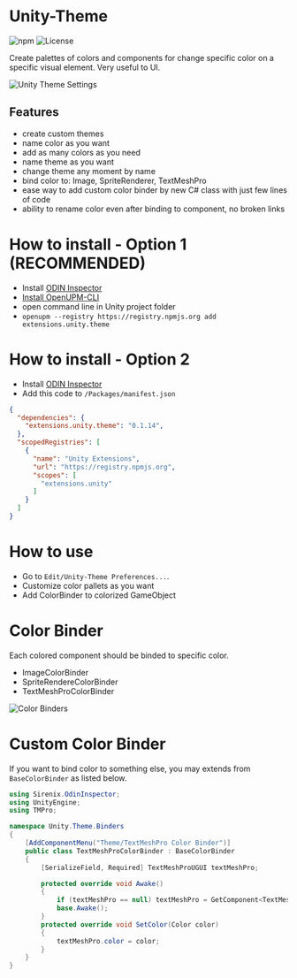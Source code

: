 # Unity-Theme
![npm](https://img.shields.io/npm/v/extensions.unity.theme) ![License](https://img.shields.io/github/license/IvanMurzak/Unity-Theme)

Create palettes of colors and components for change specific color on a specific visual element. Very useful to UI.

![Unity Theme Settings](https://imgur.com/FKVF2H9.gif)

## Features

- create custom themes
- name color as you want
- add as many colors as you need
- name theme as you want
- change theme any moment by name
- bind color to: Image, SpriteRenderer, TextMeshPro
- ease way to add custom color binder by new C# class with just few lines of code
- ability to rename color even after binding to component, no broken links

# How to install - Option 1 (RECOMMENDED)
- Install [ODIN Inspector](https://odininspector.com/)
- [Install OpenUPM-CLI](https://github.com/openupm/openupm-cli#installation)
- open command line in Unity project folder
- `openupm --registry https://registry.npmjs.org add extensions.unity.theme`

# How to install - Option 2
- Install [ODIN Inspector](https://odininspector.com/)
- Add this code to <code>/Packages/manifest.json</code>
```json
{
  "dependencies": {
    "extensions.unity.theme": "0.1.14",
  },
  "scopedRegistries": [
    {
      "name": "Unity Extensions",
      "url": "https://registry.npmjs.org",
      "scopes": [
        "extensions.unity"
      ]
    }
  ]
}
```

# How to use 

- Go to `Edit/Unity-Theme Preferences...`.
- Customize color pallets as you want
- Add ColorBinder to colorized GameObject

# Color Binder
Each colored component should be binded to specific color.

- ImageColorBinder
- SpriteRendereColorBinder
- TextMeshProColorBinder

![Color Binders](https://imgur.com/AeNC3tF.gif)

# Custom Color Binder

If you want to bind color to something else, you may extends from `BaseColorBinder` as listed below.

```C#
using Sirenix.OdinInspector;
using UnityEngine;
using TMPro;

namespace Unity.Theme.Binders
{
    [AddComponentMenu("Theme/TextMeshPro Color Binder")]
    public class TextMeshProColorBinder : BaseColorBinder
    {
        [SerializeField, Required] TextMeshProUGUI textMeshPro;

        protected override void Awake()
        {
            if (textMeshPro == null) textMeshPro = GetComponent<TextMeshProUGUI>();
            base.Awake();
        }
        protected override void SetColor(Color color)
        {
            textMeshPro.color = color;
        }
    }
}
```
